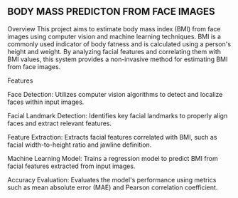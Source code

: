 ## BODY MASS PREDICTON FROM FACE IMAGES

Overview
This project aims to estimate body mass index (BMI) from face images using computer vision and machine learning techniques. BMI is a commonly used indicator of body fatness and is calculated using a person's height and weight. By analyzing facial features and correlating them with BMI values, this system provides a non-invasive method for estimating BMI from face images.

Features

Face Detection: Utilizes computer vision algorithms to detect and localize faces within input images.

Facial Landmark Detection: Identifies key facial landmarks to properly align faces and extract relevant features.

Feature Extraction: Extracts facial features correlated with BMI, such as facial width-to-height ratio and jawline definition.

Machine Learning Model: Trains a regression model to predict BMI from facial features extracted from input images.

Accuracy Evaluation: Evaluates the model's performance using metrics such as mean absolute error (MAE) and Pearson correlation coefficient.
